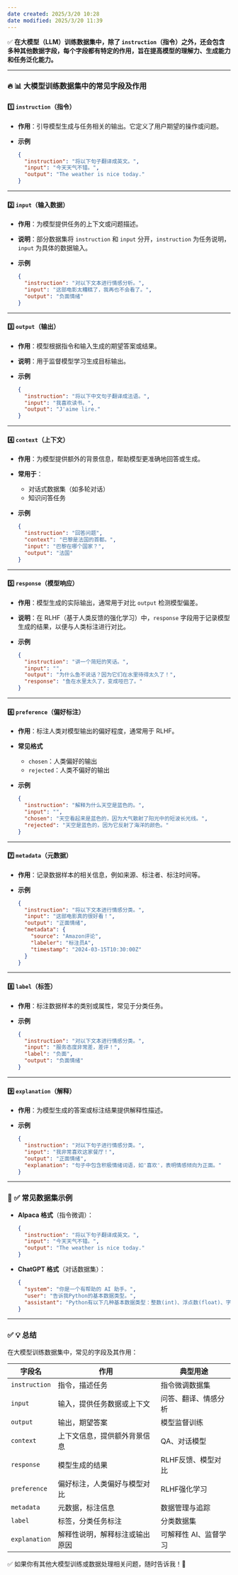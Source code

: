 ```yaml
---
date created: 2025/3/20 10:28
date modified: 2025/3/20 11:39
---
```


✅ **在大模型（LLM）训练数据集中，除了 `instruction`（指令）之外，还会包含多种其他数据字段，每个字段都有特定的作用，旨在提高模型的理解力、生成能力和任务泛化能力。**

---

### 🔥 **📊 大模型训练数据集中的常见字段及作用**

#### 1️⃣ **`instruction`（指令）**

- **作用**：引导模型生成与任务相关的输出。它定义了用户期望的操作或问题。
- **示例**

	```json
    {
      "instruction": "将以下句子翻译成英文。",
      "input": "今天天气不错。",
      "output": "The weather is nice today."
    }
    ```

---

#### 2️⃣ **`input`（输入数据）**

- **作用**：为模型提供任务的上下文或问题描述。
- **说明**：部分数据集将 `instruction` 和 `input` 分开，`instruction` 为任务说明，`input` 为具体的数据输入。
- **示例**

	```json
    {
      "instruction": "对以下文本进行情感分析。",
      "input": "这部电影太糟糕了，我再也不会看了。",
      "output": "负面情绪"
    }
    ```

---

#### 3️⃣ **`output`（输出）**

- **作用**：模型根据指令和输入生成的期望答案或结果。
- **说明**：用于监督模型学习生成目标输出。
- **示例**

	```json
    {
      "instruction": "将以下中文句子翻译成法语。",
      "input": "我喜欢读书。",
      "output": "J'aime lire."
    }
    ```

---

#### 4️⃣ **`context`（上下文）**

- **作用**：为模型提供额外的背景信息，帮助模型更准确地回答或生成。
- **常用于**：
	- 对话式数据集（如多轮对话）
	- 知识问答任务
- **示例**

	```json
    {
      "instruction": "回答问题",
      "context": "巴黎是法国的首都。",
      "input": "巴黎在哪个国家？",
      "output": "法国"
    }
    ```

---

#### 5️⃣ **`response`（模型响应）**

- **作用**：模型生成的实际输出，通常用于对比 `output` 检测模型偏差。
- **说明**：在 RLHF（基于人类反馈的强化学习）中，`response` 字段用于记录模型生成的结果，以便与人类标注进行对比。
- **示例**

	```json
    {
      "instruction": "讲一个简短的笑话。",
      "input": "",
      "output": "为什么鱼不说话？因为它们在水里待得太久了！",
      "response": "鱼在水里太久了，变成哑巴了。"
    }
    ```

---

#### 6️⃣ **`preference`（偏好标注）**

- **作用**：标注人类对模型输出的偏好程度，通常用于 RLHF。
- **常见格式**
	- `chosen`：人类偏好的输出
	- `rejected`：人类不偏好的输出
- **示例**

	```json
    {
      "instruction": "解释为什么天空是蓝色的。",
      "input": "",
      "chosen": "天空看起来是蓝色的，因为大气散射了阳光中的短波长光线。",
      "rejected": "天空是蓝色的，因为它反射了海洋的颜色。"
    }
    ```

---

#### 7️⃣ **`metadata`（元数据）**

- **作用**：记录数据样本的相关信息，例如来源、标注者、标注时间等。
- **示例**

	```json
    {
      "instruction": "将以下文本进行情感分类。",
      "input": "这部电影真的很好看！",
      "output": "正面情绪",
      "metadata": {
        "source": "Amazon评论",
        "labeler": "标注员A",
        "timestamp": "2024-03-15T10:30:00Z"
      }
    }
    ```

---

#### 8️⃣ **`label`（标签）**

- **作用**：标注数据样本的类别或属性，常见于分类任务。
- **示例**

	```json
    {
      "instruction": "对以下文本进行情感分类。",
      "input": "服务态度非常差，差评！",
      "label": "负面",
      "output": "负面情绪"
    }
    ```

---

#### 9️⃣ **`explanation`（解释）**

- **作用**：为模型生成的答案或标注结果提供解释性描述。
- **示例**

	```json
    {
      "instruction": "对以下句子进行情感分类。",
      "input": "我非常喜欢这家餐厅！",
      "output": "正面情绪",
      "explanation": "句子中包含积极情绪词语，如'喜欢'，表明情感倾向为正面。"
    }
    ```

---

### 🚀 **✅ 常见数据集示例**

- **Alpaca 格式**（指令微调）：

	```json
    {
      "instruction": "将以下句子翻译成英文。",
      "input": "今天天气不错。",
      "output": "The weather is nice today."
    }
    ```

- **ChatGPT 格式**（对话数据集）：

	```json
    {
      "system": "你是一个有帮助的 AI 助手。",
      "user": "告诉我Python的基本数据类型。",
      "assistant": "Python有以下几种基本数据类型：整数(int)、浮点数(float)、字符串(str)、布尔值(bool)和列表(list)。"
    }
    ```

---

### ✅ **💡 总结**

在大模型训练数据集中，常见的字段及其作用：

|字段名|作用|典型用途|
|---|---|---|
|`instruction`|指令，描述任务|指令微调数据集|
|`input`|输入，提供任务数据或上下文|问答、翻译、情感分析|
|`output`|输出，期望答案|模型监督训练|
|`context`|上下文信息，提供额外背景信息|QA、对话模型|
|`response`|模型生成的结果|RLHF反馈、模型对比|
|`preference`|偏好标注，人类偏好与模型对比|RLHF强化学习|
|`metadata`|元数据，标注信息|数据管理与追踪|
|`label`|标签，分类任务标注|分类数据集|
|`explanation`|解释性说明，解释标注或输出原因|可解释性 AI、监督学习|

✅ 如果你有其他大模型训练或数据处理相关问题，随时告诉我！🚀